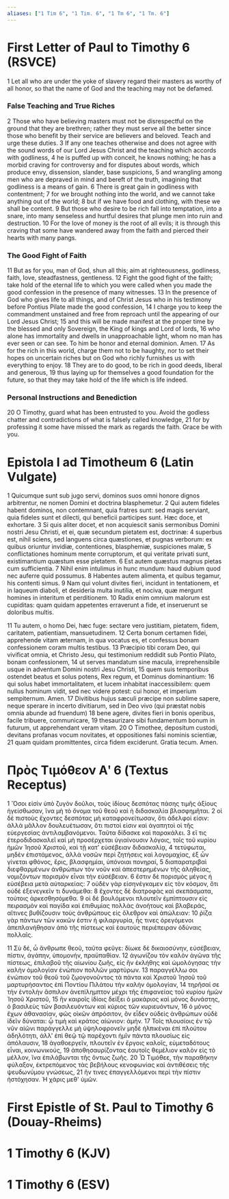 ```yaml
---
aliases: ["1 Tim 6", "1 Tim. 6", "1 Tm 6", "1 Tm. 6"]
---
```



# First Letter of Paul to Timothy 6 (RSVCE)

1 Let all who are under the yoke of slavery regard their masters as worthy of all honor, so that the name of God and the teaching may not be defamed.
### False Teaching and True Riches
2 Those who have believing masters must not be disrespectful on the ground that they are brethren; rather they must serve all the better since those who benefit by their service are believers and beloved. Teach and urge these duties.
3 If any one teaches otherwise and does not agree with the sound words of our Lord Jesus Christ and the teaching which accords with godliness,
4 he is puffed up with conceit, he knows nothing; he has a morbid craving for controversy and for disputes about words, which produce envy, dissension, slander, base suspicions,
5 and wrangling among men who are depraved in mind and bereft of the truth, imagining that godliness is a means of gain.
6 There is great gain in godliness with contentment;
7 for we brought nothing into the world, and we cannot take anything out of the world;
8 but if we have food and clothing, with these we shall be content.
9 But those who desire to be rich fall into temptation, into a snare, into many senseless and hurtful desires that plunge men into ruin and destruction.
10 For the love of money is the root of all evils; it is through this craving that some have wandered away from the faith and pierced their hearts with many pangs.
### The Good Fight of Faith
11 But as for you, man of God, shun all this; aim at righteousness, godliness, faith, love, steadfastness, gentleness.
12 Fight the good fight of the faith; take hold of the eternal life to which you were called when you made the good confession in the presence of many witnesses.
13 In the presence of God who gives life to all things, and of Christ Jesus who in his testimony before Pontius Pilate made the good confession,
14 I charge you to keep the commandment unstained and free from reproach until the appearing of our Lord Jesus Christ;
15 and this will be made manifest at the proper time by the blessed and only Sovereign, the King of kings and Lord of lords,
16 who alone has immortality and dwells in unapproachable light, whom no man has ever seen or can see. To him be honor and eternal dominion. Amen.
17 As for the rich in this world, charge them not to be haughty, nor to set their hopes on uncertain riches but on God who richly furnishes us with everything to enjoy.
18 They are to do good, to be rich in good deeds, liberal and generous,
19 thus laying up for themselves a good foundation for the future, so that they may take hold of the life which is life indeed.
### Personal Instructions and Benediction
20 O Timothy, guard what has been entrusted to you. Avoid the godless chatter and contradictions of what is falsely called knowledge,
21 for by professing it some have missed the mark as regards the faith. Grace be with you.


# Epistola I ad Timotheum 6 (Latin Vulgate)

1 Quicumque sunt sub jugo servi, dominos suos omni honore dignos arbitrentur, ne nomen Domini et doctrina blasphemetur.
2 Qui autem fideles habent dominos, non contemnant, quia fratres sunt: sed magis serviant, quia fideles sunt et dilecti, qui beneficii participes sunt. Hæc doce, et exhortare.
3 Si quis aliter docet, et non acquiescit sanis sermonibus Domini nostri Jesu Christi, et ei, quæ secundum pietatem est, doctrinæ:
4 superbus est, nihil sciens, sed languens circa quæstiones, et pugnas verborum: ex quibus oriuntur invidiæ, contentiones, blasphemiæ, suspiciones malæ,
5 conflictationes hominum mente corruptorum, et qui veritate privati sunt, existimantium quæstum esse pietatem.
6 Est autem quæstus magnus pietas cum sufficientia.
7 Nihil enim intulimus in hunc mundum: haud dubium quod nec auferre quid possumus.
8 Habentes autem alimenta, et quibus tegamur, his contenti simus.
9 Nam qui volunt divites fieri, incidunt in tentationem, et in laqueum diaboli, et desideria multa inutilia, et nociva, quæ mergunt homines in interitum et perditionem.
10 Radix enim omnium malorum est cupiditas: quam quidam appetentes erraverunt a fide, et inseruerunt se doloribus multis.

11 Tu autem, o homo Dei, hæc fuge: sectare vero justitiam, pietatem, fidem, caritatem, patientiam, mansuetudinem.
12 Certa bonum certamen fidei, apprehende vitam æternam, in qua vocatus es, et confessus bonam confessionem coram multis testibus.
13 Præcipio tibi coram Deo, qui vivificat omnia, et Christo Jesu, qui testimonium reddidit sub Pontio Pilato, bonam confessionem,
14 ut serves mandatum sine macula, irreprehensibile usque in adventum Domini nostri Jesu Christi,
15 quem suis temporibus ostendet beatus et solus potens, Rex regum, et Dominus dominantium:
16 qui solus habet immortalitatem, et lucem inhabitat inaccessibilem: quem nullus hominum vidit, sed nec videre potest: cui honor, et imperium sempiternum. Amen.
17 Divitibus hujus sæculi præcipe non sublime sapere, neque sperare in incerto divitiarum, sed in Deo vivo (qui præstat nobis omnia abunde ad fruendum)
18 bene agere, divites fieri in bonis operibus, facile tribuere, communicare,
19 thesaurizare sibi fundamentum bonum in futurum, ut apprehendant veram vitam.
20 O Timothee, depositum custodi, devitans profanas vocum novitates, et oppositiones falsi nominis scientiæ,
21 quam quidam promittentes, circa fidem exciderunt. Gratia tecum. Amen.


# Πρὸς Τιμόθεον Αʹ 6 (Textus Receptus)

1 Ὅσοι εἰσὶν ὑπὸ ζυγὸν δοῦλοι, τοὺς ἰδίους δεσπότας πάσης τιμῆς ἀξίους ἡγείσθωσαν, ἵνα μὴ τὸ ὄνομα τοῦ θεοῦ καὶ ἡ διδασκαλία βλασφημῆται.
2 οἱ δὲ πιστοὺς ἔχοντες δεσπότας μὴ καταφρονείτωσαν, ὅτι ἀδελφοί εἰσιν: ἀλλὰ μᾶλλον δουλευέτωσαν, ὅτι πιστοί εἰσιν καὶ ἀγαπητοὶ οἱ τῆς εὐεργεσίας ἀντιλαμβανόμενοι. Ταῦτα δίδασκε καὶ παρακάλει.
3 εἴ τις ἑτεροδιδασκαλεῖ καὶ μὴ προσέρχεται ὑγιαίνουσιν λόγοις, τοῖς τοῦ κυρίου ἡμῶν Ἰησοῦ Χριστοῦ, καὶ τῇ κατ' εὐσέβειαν διδασκαλίᾳ,
4 τετύφωται, μηδὲν ἐπιστάμενος, ἀλλὰ νοσῶν περὶ ζητήσεις καὶ λογομαχίας, ἐξ ὧν γίνεται φθόνος, ἔρις, βλασφημίαι, ὑπόνοιαι πονηραί,
5 διαπαρατριβαὶ διεφθαρμένων ἀνθρώπων τὸν νοῦν καὶ ἀπεστερημένων τῆς ἀληθείας, νομιζόντων πορισμὸν εἶναι τὴν εὐσέβειαν.
6 ἔστιν δὲ πορισμὸς μέγας ἡ εὐσέβεια μετὰ αὐταρκείας:
7 οὐδὲν γὰρ εἰσηνέγκαμεν εἰς τὸν κόσμον, ὅτι οὐδὲ ἐξενεγκεῖν τι δυνάμεθα:
8 ἔχοντες δὲ διατροφὰς καὶ σκεπάσματα, τούτοις ἀρκεσθησόμεθα.
9 οἱ δὲ βουλόμενοι πλουτεῖν ἐμπίπτουσιν εἰς πειρασμὸν καὶ παγίδα καὶ ἐπιθυμίας πολλὰς ἀνοήτους καὶ βλαβεράς, αἵτινες βυθίζουσιν τοὺς ἀνθρώπους εἰς ὄλεθρον καὶ ἀπώλειαν:
10 ῥίζα γὰρ πάντων τῶν κακῶν ἐστιν ἡ φιλαργυρία, ἧς τινες ὀρεγόμενοι ἀπεπλανήθησαν ἀπὸ τῆς πίστεως καὶ ἑαυτοὺς περιέπειραν ὀδύναις πολλαῖς.

11 Σὺ δέ, ὦ ἄνθρωπε θεοῦ, ταῦτα φεῦγε: δίωκε δὲ δικαιοσύνην, εὐσέβειαν, πίστιν, ἀγάπην, ὑπομονήν, πραϋπαθίαν.
12 ἀγωνίζου τὸν καλὸν ἀγῶνα τῆς πίστεως, ἐπιλαβοῦ τῆς αἰωνίου ζωῆς, εἰς ἣν ἐκλήθης καὶ ὡμολόγησας τὴν καλὴν ὁμολογίαν ἐνώπιον πολλῶν μαρτύρων.
13 παραγγέλλω σοι ἐνώπιον τοῦ θεοῦ τοῦ ζῳογονοῦντος τὰ πάντα καὶ Χριστοῦ Ἰησοῦ τοῦ μαρτυρήσαντος ἐπὶ Ποντίου Πιλάτου τὴν καλὴν ὁμολογίαν,
14 τηρῆσαί σε τὴν ἐντολὴν ἄσπιλον ἀνεπίλημπτον μέχρι τῆς ἐπιφανείας τοῦ κυρίου ἡμῶν Ἰησοῦ Χριστοῦ,
15 ἣν καιροῖς ἰδίοις δείξει ὁ μακάριος καὶ μόνος δυνάστης, ὁ βασιλεὺς τῶν βασιλευόντων καὶ κύριος τῶν κυριευόντων,
16 ὁ μόνος ἔχων ἀθανασίαν, φῶς οἰκῶν ἀπρόσιτον, ὃν εἶδεν οὐδεὶς ἀνθρώπων οὐδὲ ἰδεῖν δύναται: ᾧ τιμὴ καὶ κράτος αἰώνιον: ἀμήν.
17 Τοῖς πλουσίοις ἐν τῷ νῦν αἰῶνι παράγγελλε μὴ ὑψηλοφρονεῖν μηδὲ ἠλπικέναι ἐπὶ πλούτου ἀδηλότητι, ἀλλ' ἐπὶ θεῷ τῷ παρέχοντι ἡμῖν πάντα πλουσίως εἰς ἀπόλαυσιν,
18 ἀγαθοεργεῖν, πλουτεῖν ἐν ἔργοις καλοῖς, εὐμεταδότους εἶναι, κοινωνικούς,
19 ἀποθησαυρίζοντας ἑαυτοῖς θεμέλιον καλὸν εἰς τὸ μέλλον, ἵνα ἐπιλάβωνται τῆς ὄντως ζωῆς.
20 Ὦ Τιμόθεε, τὴν παραθήκην φύλαξον, ἐκτρεπόμενος τὰς βεβήλους κενοφωνίας καὶ ἀντιθέσεις τῆς ψευδωνύμου γνώσεως,
21 ἥν τινες ἐπαγγελλόμενοι περὶ τὴν πίστιν ἠστόχησαν. Ἡ χάρις μεθ' ὑμῶν.


# First Epistle of St. Paul to Timothy 6 (Douay-Rheims)


# 1 Timothy 6 (KJV)


# 1 Timothy 6 (ESV)

